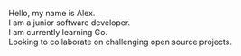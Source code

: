 Hello, my name is Alex. <br>
I am a junior software developer. <br>
I am currently learning Go. <br>
Looking to collaborate on challenging open source projects. 

<!---
mewteebee/mewteebee is a ✨ special ✨ repository because its `README.md` (this file) appears on your GitHub profile.
You can click the Preview link to take a look at your changes.
--->
